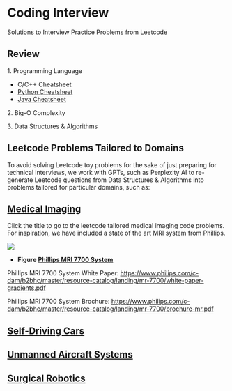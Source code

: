 # Coding Interview

Solutions to Interview Practice Problems from Leetcode

## Review

1\. Programming Language

- C/C++ Cheatsheet
- [Python Cheatsheet](review/py-cheatsheet.md)
- [Java Cheatsheet](review/java-cheatsheet.md)

2\. Big-O Complexity

3\. Data Structures & Algorithms

## Leetcode Problems Tailored to Domains

To avoid solving Leetcode toy problems for the sake of just preparing for technical interviews, we work with GPTs, such as Perplexity AI to re-generate Leetcode questions from Data Structures & Algorithms into problems tailored for particular domains, such as:

## **[Medical Imaging](./leetcode/llm_tailored_domain/medical_imaging/README.md)**

Click the title to go to the leetcode tailored medical imaging code problems. For inspiration, we have included a state of the art MRI system from Phillips.

![](./images/phillips_mri7700_system.avif)

- **Figure [Phillips MRI 7700 System](https://www.usa.philips.com/healthcare/resources/landing/mr-7700)**

Phillips MRI 7700 System White Paper: https://www.philips.com/c-dam/b2bhc/master/resource-catalog/landing/mr-7700/white-paper-gradients.pdf

Phillips MRI 7700 System Brochure: https://www.philips.com/c-dam/b2bhc/master/resource-catalog/landing/mr-7700/brochure-mr.pdf

## **[Self-Driving Cars](./leetcode/llm_tailored_domain/self_driving_cars/README.md)**

## **[Unmanned Aircraft Systems](./leetcode/llm_tailored_domain/unmanned_aircraft_system/README.md)**

## **[Surgical Robotics](./leetcode/llm_tailored_domain/surgical_robotics/README.md)**
